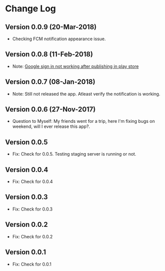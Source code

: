 Change Log
==========
Version 0.0.9 (20-Mar-2018)
-------------

* Checking FCM notification appearance issue.

Version 0.0.8 (11-Feb-2018)
-------------

* Note: [Google sign in not working after publishing in play store](https://stackoverflow.com/questions/39318370/google-sign-in-not-working-after-publishing-in-play-store) 

Version 0.0.7 (08-Jan-2018)
-------------

* Note: Still not released the app. Atleast verify the notification is working.

Version 0.0.6 (27-Nov-2017)
-------------

 * Question to Myself: My friends went for a trip, here I'm fixing bugs on weekend, will I ever release this app?.

Version 0.0.5
-------------

 * Fix: Check for 0.0.5. Testing staging server is running or not.

Version 0.0.4
-------------

 * Fix: Check for 0.0.4

Version 0.0.3 
-------------

 * Fix: Check for 0.0.3

Version 0.0.2 
-------------

 * Fix: Check for 0.0.2


Version 0.0.1 
-------------

 * Fix: Check for 0.0.1
